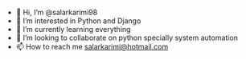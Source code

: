 - 👋 Hi, I’m @salarkarimi98
- 👀 I’m interested in Python and Django
- 🌱 I’m currently learning everything
- 💞️ I’m looking to collaborate on python specially system automation 
- 📫 How to reach me salarkarimi@hotmail.com

<!---
salarkarimi98/salarkarimi98 is a ✨ special ✨ repository because its `README.md` (this file) appears on your GitHub profile.
You can click the Preview link to take a look at your changes.
--->
